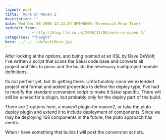 ```yaml
---
layout: post
title: 'More on Maven 2'
description: ""
date: Wed Dec 06 2006 12:33:29 GMT+0000 (Greenwich Mean Time)
redirect_from: 
            - http://blog.tfd.co.uk/2006/12/06/more-on-maven-2/
categories: "Thought"
hero: ../../../defaultHero.jpg
---
```

After looking at the options, and being pointed at an XSL by Dave DeWolf, I've written a script that scans the Sakai code base and converts all project.xml files to poms and the builds the necessary multiproject module definitions.

Its not perfect yet, but its getting there. Unfortunately since we extended project.xml format and added properties to define the deploy type, I've had to modify the standard conversion script to make it Sakai specific. There will still be a need for a plugin, but probably only for the deploy part of the build.

There are 2 options here, a maven1 plugin for maven2, or take the pluto deploy plugin and extend it to include deployment of components. Since we may be deploying 168 components in the future, the pluto approach has merits.

When I have something that builds I will post the conversion scripts.
